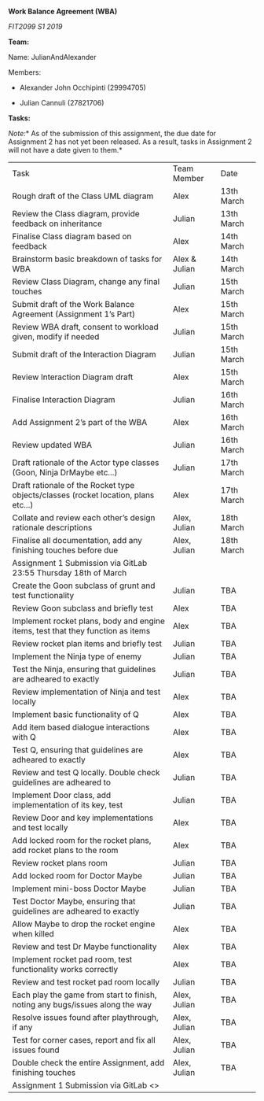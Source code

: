 **Work Balance Agreement (WBA)**

*FIT2099 S1 2019*

**Team:**

Name: JulianAndAlexander

Members:

* Alexander John Occhipinti (29994705)

* Julian Cannuli (27821706)

**Tasks:**

*Note:** As of the submission of this assignment, the due date for Assignment 2 has not yet been released. As a result, tasks in Assignment 2 will not have a date given to them.*

<table>
  <tr>
    <td>Task</td>
    <td>Team Member</td>
    <td>Date</td>
  </tr>
  <tr>
    <td>Rough draft of the Class UML diagram</td>
    <td>Alex</td>
    <td>13th March</td>
  </tr>
  <tr>
    <td>Review the Class diagram, provide feedback on inheritance</td>
    <td>Julian</td>
    <td>13th March</td>
  </tr>
  <tr>
    <td>Finalise Class diagram based on feedback</td>
    <td>Alex</td>
    <td>14th March</td>
  </tr>
  <tr>
    <td>Brainstorm basic breakdown of tasks for WBA</td>
    <td>Alex & Julian</td>
    <td>14th March</td>
  </tr>
  <tr>
    <td>Review Class Diagram, change any final touches</td>
    <td>Julian</td>
    <td>15th March</td>
  </tr>
  <tr>
    <td>Submit draft of the Work Balance Agreement (Assignment 1’s Part)</td>
    <td>Alex</td>
    <td>15th March</td>
  </tr>
  <tr>
    <td>Review WBA draft, consent to workload given, modify if needed</td>
    <td>Julian</td>
    <td>15th March</td>
  </tr>
  <tr>
    <td>Submit draft of the Interaction Diagram</td>
    <td>Julian</td>
    <td>15th March</td>
  </tr>
  <tr>
    <td>Review Interaction Diagram draft</td>
    <td>Alex</td>
    <td>15th March</td>
  </tr>
  <tr>
    <td>Finalise Interaction Diagram</td>
    <td>Julian</td>
    <td>16th March</td>
  </tr>
  <tr>
    <td>Add Assignment 2’s part of the WBA</td>
    <td>Alex</td>
    <td>16th March</td>
  </tr>
  <tr>
    <td>Review updated WBA</td>
    <td>Julian</td>
    <td>16th March</td>
  </tr>
  <tr>
    <td>Draft rationale of the Actor type classes (Goon, Ninja DrMaybe etc...)</td>
    <td>Julian</td>
    <td>17th March</td>
  </tr>
  <tr>
    <td>Draft rationale of the Rocket type objects/classes (rocket location, plans etc...)</td>
    <td>Alex</td>
    <td>17th March</td>
  </tr>
  <tr>
    <td>Collate and review each other’s design rationale descriptions</td>
    <td>Alex, Julian</td>
    <td>18th March</td>
  </tr>
  <tr>
    <td>Finalise all documentation, add any finishing touches before due</td>
    <td>Alex, Julian</td>
    <td>18th March</td>
  </tr>
  <tr>
    <td>Assignment 1 Submission via GitLab 23:55 Thursday 18th of March</td>
    <td></td>
    <td></td>
  </tr>
  <tr>
    <td>Create the Goon subclass of grunt and test functionality</td>
    <td>Julian</td>
    <td>TBA</td>
  </tr>
  <tr>
    <td>Review Goon subclass and briefly test</td>
    <td>Alex</td>
    <td>TBA</td>
  </tr>
  <tr>
    <td>Implement rocket plans, body and engine items, test that they function as items</td>
    <td>Alex</td>
    <td>TBA</td>
  </tr>
  <tr>
    <td>Review rocket plan items and briefly test</td>
    <td>Julian</td>
    <td>TBA</td>
  </tr>
  <tr>
    <td>Implement the Ninja type of enemy</td>
    <td>Julian</td>
    <td>TBA</td>
  </tr>
  <tr>
    <td>Test the Ninja, ensuring that guidelines are adheared to exactly</td>
    <td>Julian</td>
    <td>TBA</td>
  </tr>
  <tr>
    <td>Review implementation of Ninja and test locally</td>
    <td>Alex</td>
    <td>TBA</td>
  </tr>
  <tr>
    <td>Implement basic functionality of Q</td>
    <td>Alex</td>
    <td>TBA</td>
  </tr>
  <tr>
    <td>Add item based dialogue interactions with Q</td>
    <td>Alex</td>
    <td>TBA</td>
  </tr>
  <tr>
    <td>Test Q, ensuring that guidelines are adheared to exactly</td>
    <td>Alex</td>
    <td>TBA</td>
  </tr>
  <tr>
    <td>Review and test Q locally. Double check guidelines are adheared to</td>
    <td>Julian</td>
    <td>TBA</td>
  </tr>
  <tr>
    <td>Implement Door class, add implementation of its key, test</td>
    <td>Julian</td>
    <td>TBA</td>
  </tr>
  <tr>
    <td>Review Door and key implementations and test locally</td>
    <td>Alex</td>
    <td>TBA</td>
  </tr>
  <tr>
    <td>Add locked room for the rocket plans, add rocket plans to the room</td>
    <td>Alex</td>
    <td>TBA</td>
  </tr>
  <tr>
    <td>Review rocket plans room</td>
    <td>Julian</td>
    <td>TBA</td>
  </tr>
  <tr>
    <td>Add locked room for Doctor Maybe</td>
    <td>Julian</td>
    <td>TBA</td>
  </tr>
  <tr>
    <td>Implement mini-boss Doctor Maybe</td>
    <td>Julian</td>
    <td>TBA</td>
  </tr>
  <tr>
    <td>Test Doctor Maybe, ensuring that guidelines are adheared to exactly</td>
    <td>Julian</td>
    <td>TBA</td>
  </tr>
  <tr>
    <td>Allow Maybe to drop the rocket engine when killed</td>
    <td>Alex</td>
    <td>TBA</td>
  </tr>
  <tr>
    <td>Review and test Dr Maybe functionality</td>
    <td>Alex</td>
    <td>TBA</td>
  </tr>
  <tr>
    <td>Implement rocket pad room, test functionality works correctly</td>
    <td>Alex</td>
    <td>TBA</td>
  </tr>
  <tr>
    <td>Review and test rocket pad room locally </td>
    <td>Julian</td>
    <td>TBA</td>
  </tr>
  <tr>
    <td>Each play the game from start to finish, noting any bugs/issues along the way</td>
    <td>Alex, Julian</td>
    <td>TBA</td>
  </tr>
  <tr>
    <td>Resolve issues found after playthrough, if any</td>
    <td>Alex, Julian</td>
    <td>TBA</td>
  </tr>
  <tr>
    <td>Test for corner cases, report and fix all issues found</td>
    <td>Alex, Julian</td>
    <td>TBA</td>
  </tr>
  <tr>
    <td>Double check the entire Assignment, add finishing touches</td>
    <td>Alex, Julian</td>
    <td>TBA</td>
  </tr>
  <tr>
    <td>Assignment 1 Submission via GitLab <<unknown due date>></td>
    <td></td>
    <td></td>
  </tr>
</table>



